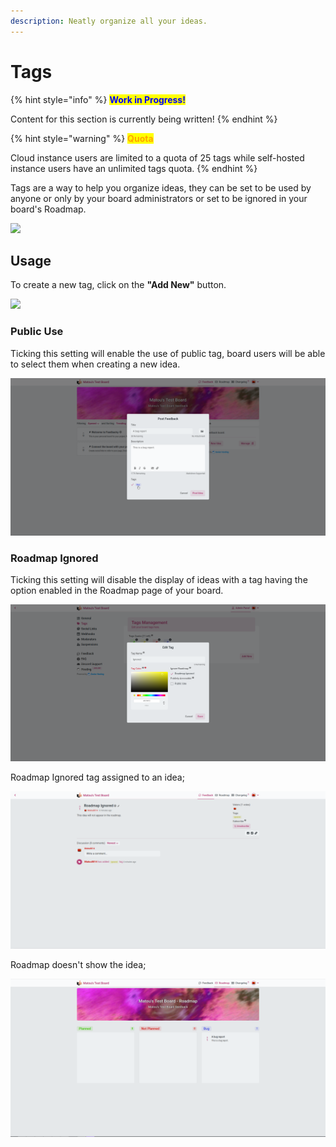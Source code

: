 ```yaml
---
description: Neatly organize all your ideas.
---
```


# Tags

{% hint style="info" %}
<mark style="color:blue;">**Work in Progress!**</mark>

Content for this section is currently being written!
{% endhint %}

{% hint style="warning" %}
<mark style="color:orange;">**Quota**</mark>

Cloud instance users are limited to a quota of 25 tags while self-hosted instance users have an unlimited tags quota.
{% endhint %}

Tags are a way to help you organize ideas, they can be set to be used by anyone or only by your board administrators or set to be ignored in your board's Roadmap.

![](../../.gitbook/assets/tags\_overview.png)

## Usage

To create a new tag, click on the **"Add New"** button.

![](../../.gitbook/assets/admin\_tags\_create.png)

### Public Use

Ticking this setting will enable the use of public tag, board users will be able to select them when creating a new idea.

![](<../../.gitbook/assets/image (2) (1).png>)

### Roadmap Ignored

Ticking this setting will disable the display of ideas with a tag having the option enabled in the Roadmap page of your board.

![](<../../.gitbook/assets/image (4) (1) (1) (1).png>)

Roadmap Ignored tag assigned to an idea;

![](<../../.gitbook/assets/image (1).png>)

Roadmap doesn't show the idea;

![](<../../.gitbook/assets/image (3) (1) (1).png>)
